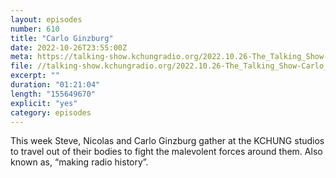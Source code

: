 ```yaml
---
layout: episodes
number: 610
title: "Carlo Ginzburg"
date: 2022-10-26T23:55:00Z
meta: https://talking-show.kchungradio.org/2022.10.26-The_Talking_Show-Carlo_Ginzburg.mp3
file: //talking-show.kchungradio.org/2022.10.26-The_Talking_Show-Carlo_Ginzburg.mp3
excerpt: ""
duration: "01:21:04"
length: "155649670"
explicit: "yes"
category: episodes
---
```

This week Steve, Nicolas and Carlo Ginzburg gather at the KCHUNG studios to travel out of their bodies to fight the malevolent forces around them. Also known as, “making radio history”.
